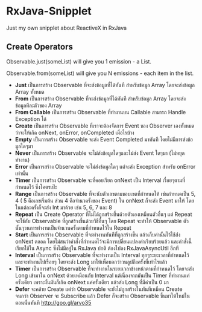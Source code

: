 # RxJava-Snipplet
Just my own snipplet about ReactiveX in RxJava


## Create Operators
Observable.just(someList) will give you 1 emission - a List.

Observable.from(someList) will give you N emissions - each item in the list.

* **Just** เป็นการสร้าง Observable ที่จะส่งข้อมูลที่ได้ทันที สำหรับข้อมูล Array โดยจะส่งข้อมูล Array ทั้งหมด
* **From** เป็นการสร้าง Observable ที่จะส่งข้อมูลที่ได้ทันที สำหรับข้อมูล Array โดยจะส่งข้อมูลทีละตัวของ Array
* **From Callable** เป็นการสร้าง Observable ที่ทำงานบน Callable สามารถ Handle Exception ได้
* **Create** เป็นการสร้าง Observable ที่เราจะต้องจัดการ Event ของ Observer เองทั้งหมด ว่าจะให้เกิด onNext, onError, onCompleted เมื่อไรบ้าง
* **Empty** เป็นการสร้าง Observable จะส่ง Event Completed มาทันที โดยไม่มีการส่งข้อมูลใดๆมา
* **Never** เป็นการสร้าง Observable จะไม่ส่งข้อมูลใดๆและไม่ส่ง Event ใดๆมา (ไม่หยุดทำงาน)
* **Error** เป็นการสร้าง Observable จะไม่ส่งข้อมูลใดๆ แต่จะส่ง Exception สำหรับ onError เท่านั้น
* **Timer** เป็นการสร้าง Observable  จะที่คอยเรียก onNext เป็น Interval เรื่อยๆตามที่กำหนดไว้ ซึ่งโคตรเป๊ะ
* **Range** เป็นการสร้าง Observable ที่จะนับตัวเลขตามขอบเขตที่กำหนดให้ เช่นกำหนดเป็น 5, 4 ( 5 คือเลขเริ่มต้น ส่วน 4 คือจำนวครั้งของ Event) ใน onNext ก็จะส่ง Event มาให้ โดยในแต่ละครั้งก็จะส่ง Int มาด้วย เช่น 5, 6, 7 และ 8
* **Repeat** เป็น Create Operator ที่ไม่ได้ถูกสร้างขึ้นด้วยตัวเองเหมือนตัวอื่นๆ แต่ Repeat จะใช้กับ Observable ที่ถูกสร้างขึ้นด้วยวิธีอื่นๆ โดย Repeat จะทำให้ Observable ตัวนั้นๆวนการทำงานเป็นจำนวนครั้งตามที่กำหนดไว้ใน Repeat
* **Start** เป็นการสร้าง Observable ที่จะทำงานทันทีที่ถูกสร้างขึ้น แล้วเก็บค่านั้นไว้ใช้ส่ง onNext ตลอด โดยไม่สนว่าคำสั่งที่กำหนดไว้จะมีการเปลี่ยนแปลงค่าเรียบร้อยแล้ว และคำสั่งนี้เรียกใช้ใน Async ซึ่งไม่มีอยู่ใน RxJava ปกติ ต้องไปลง RxJavaAsyncUtil อีกที
* **Interval** เป็นการสร้าง Observable ที่จะทำงานเป็น Interval ทุกๆระยะเวลาที่กำหนดไว้ และจะทำงานไปเรื่อยๆ โดยจะส่ง Long มาให้เพื่อบอกว่าวนลูปถึงครั้งที่เท่าไรแล้ว
* **Timer** เป็นการสร้าง Observable ที่จะทำงานในระยะเวลาข้างหน้าตามที่กำหนดไว้ โดยจะส่ง Long เข้ามาใน onNext ด้วยเหมือนกับ Interval แต่เนื่องจากมันเป็น Timer ที่ทำงานแค่ครั้งเดียว เพราะงั้นมันก็เกิด onNext แค่ครั้งเดียว แล้วส่ง Long ที่มีค่าเป็น 0 มา
* **Defer** จะคล้าย Create แต่ว่า Observable จะยังไม่ถูกสร้างในทันทีเหมือน Create จนกว่า Observer จะ Subscribe แล้ว Defer ก็จะสร้าง Observable ขึ้นมาให้ใหม่ในตอนนั้นทันที http://goo.gl/arvo35



